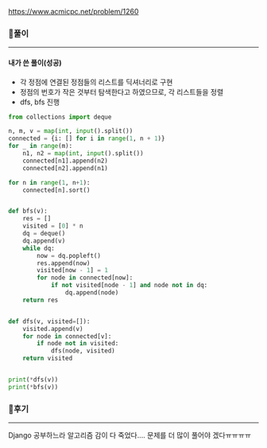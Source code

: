<https://www.acmicpc.net/problem/1260>



### 📌풀이

----

#### 내가 쓴 풀이(성공)

- 각 정점에 연결된 정점들의 리스트를 딕셔너리로 구현
- 정점의 번호가 작은 것부터 탐색한다고 하였으므로, 각 리스트들을 정렬
- dfs, bfs 진행

```python
from collections import deque

n, m, v = map(int, input().split())
connected = {i: [] for i in range(1, n + 1)}
for _ in range(m):
    n1, n2 = map(int, input().split())
    connected[n1].append(n2)
    connected[n2].append(n1)

for n in range(1, n+1):
    connected[n].sort()


def bfs(v):
    res = []
    visited = [0] * n
    dq = deque()
    dq.append(v)
    while dq:
        now = dq.popleft()
        res.append(now)
        visited[now - 1] = 1
        for node in connected[now]:
            if not visited[node - 1] and node not in dq:
                dq.append(node)
    return res


def dfs(v, visited=[]):
    visited.append(v)
    for node in connected[v]:
        if node not in visited:
            dfs(node, visited)
    return visited


print(*dfs(v))
print(*bfs(v))
```





### 📌후기

---

Django 공부하느라 알고리즘 감이 다 죽었다.... 문제를 더 많이 풀어야 겠다ㅠㅠㅠㅠ